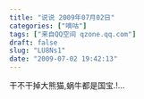 ```yaml
---
title: "说说 2009年07月02日"
categories: ["嘀咕"]
tags: ["来自QQ空间 qzone.qq.com"]
draft: false
slug: "LU8Ns1"
date: "2009-07-02 19:42:13"
---
```


干不干掉大熊猫,蜗牛都是国宝.!...
